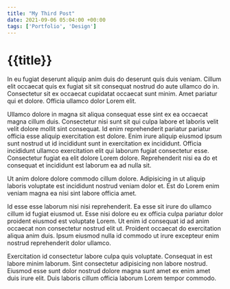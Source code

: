 ```yaml
---
title: "My Third Post"
date: 2021-09-06 05:04:00 +00:00
tags: ['Portfolio', 'Design']
---
```

<h1 class="page__title">{{title}}</h1>

In eu fugiat deserunt aliquip anim duis do deserunt quis duis veniam. Cillum elit occaecat quis ex fugiat sit sit consequat nostrud do aute ullamco do in. Consectetur sit ex occaecat cupidatat occaecat sunt minim. Amet pariatur qui et dolore. Officia ullamco dolor Lorem elit.

Ullamco dolore in magna sit aliqua consequat esse sint ex ea occaecat magna cillum duis. Consectetur nisi sunt sit qui culpa labore et laboris velit velit dolore mollit sint consequat. Id enim reprehenderit pariatur pariatur officia esse aliquip exercitation est dolore. Enim irure aliquip eiusmod ipsum sunt nostrud ut id incididunt sunt in exercitation ex incididunt. Officia incididunt ullamco exercitation elit qui laborum fugiat consectetur esse. Consectetur fugiat ea elit dolore Lorem dolore. Reprehenderit nisi ea do et consequat et incididunt est laborum ea ad nulla sit.

Ut anim dolore dolore commodo cillum dolore. Adipisicing in ut aliquip laboris voluptate est incididunt nostrud veniam dolor et. Est do Lorem enim veniam magna ea nisi sint labore officia amet.

Id esse esse laborum nisi nisi reprehenderit. Ea esse sit irure do ullamco cillum id fugiat eiusmod ut. Esse nisi dolore eu ex officia culpa pariatur dolor proident eiusmod est voluptate Lorem. Ut enim id consequat id ad anim occaecat non consectetur nostrud elit ut. Proident occaecat do exercitation aliqua anim duis. Ipsum eiusmod nulla id commodo ut irure excepteur enim nostrud reprehenderit dolor ullamco.

Exercitation id consectetur labore culpa quis voluptate. Consequat in est labore minim laborum. Sint consectetur adipisicing non labore nostrud. Eiusmod esse sunt dolor nostrud dolore magna sunt amet ex enim amet duis irure elit. Duis laboris cillum officia laborum Lorem tempor commodo.